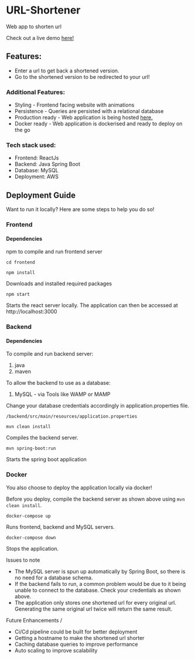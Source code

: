 # URL-Shortener
Web app to shorten url

Check out a live demo [here!](http://13.250.25.22:3000/)

## Features:
* Enter a url to get back a shortened version.
* Go to the shortened version to be redirected to your url!

### Additional Features:
* Styling - Frontend facing website with animations 
* Persistence - Queries are persisted with a relational database
* Production ready - Web application is being hosted [here.](http://13.250.25.22:3000/)
* Docker ready - Web application is dockerised and ready to deploy on the go

### Tech stack used:
* Frontend: ReactJs
* Backend: Java Spring Boot
* Database: MySQL
* Deployment: AWS

## Deployment Guide
Want to run it locally? Here are some steps to help you do so!

### Frontend

#### Dependencies
npm to compile and run frontend server

```shell script
cd frontend 
```

```shell script
npm install 
```
Downloads and installed required packages

```shell script
npm start 
```
Starts the react server locally.
The application can then be accessed at http://localhost:3000

### Backend

#### Dependencies
To compile and run backend server:
1. java
2. maven 

To allow the backend to use as a database:
1. MySQL - via Tools like WAMP or MAMP

Change your database credentials accordingly in application.properties file.

`/backend/src/main/resources/application.properties`

```shell script
mvn clean install
```
Compiles the backend server.

```shell script
mvn spring-boot:run
```
Starts the spring boot application

### Docker
You also choose to deploy the application locally via docker!

Before you deploy, compile the backend server as shown above using `mvn clean install`.

```shell script
docker-compose up
```
Runs frontend, backend and MySQL servers.

```shell script
docker-compose down
```
Stops the application.

Issues to note
* The MySQL server is spun up automatically by Spring Boot, so there is no need for a database schema.
* If the backend fails to run, a common problem would be due to it being unable to connect to the database. Check your credentials as shown above.
* The application only stores one shortened url for every original url. Generating the same original url twice will return the same result.

Future Enhancements / 
* Ci/Cd pipeline could be built for better deployment
* Getting a hostname to make the shortened url shorter
* Caching database queries to improve performance
* Auto scaling to improve scalability